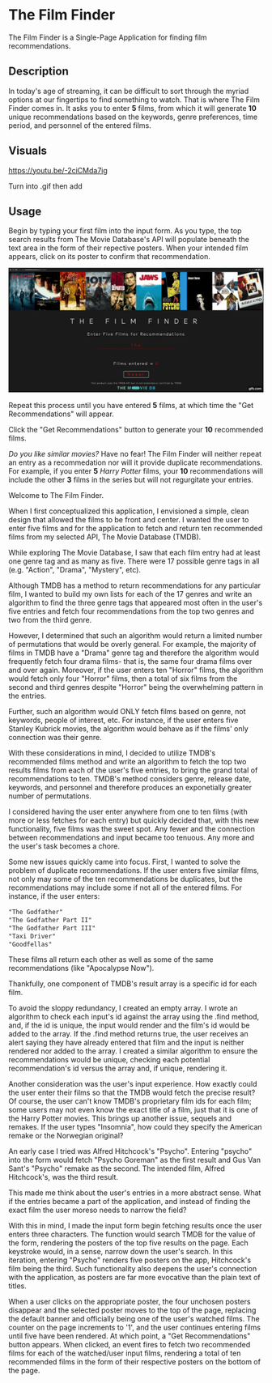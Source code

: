 # The Film Finder

The Film Finder is a Single-Page Application for finding film recommendations.

## Description

In today's age of streaming, it can be difficult to sort through the myriad options at our fingertips to find something to watch. That is where The Film Finder comes in. It asks you to enter **5** films, from which it will generate **10** unique recommendations based on the keywords, genre preferences, time period, and personnel of the entered films.


## Visuals

https://youtu.be/-2ciCMda7ig

Turn into .gif then add

## Usage

Begin by typing your first film into the input form. As you type, the top search results from The Movie Database's API will populate beneath the text area in the form of their repective posters. When your intended film appears, click on its poster to confirm that recommendation.

![Entering first film demo](demos/first-film.gif)

Repeat this process until you have entered **5** films, at which time the "Get Recommendations" will appear.

Click the "Get Recommendations" button to generate your **10** recommended films.

*Do you like similar movies?* Have no fear! The Film Finder will neither repeat an entry as a recommedation nor will it provide duplicate recommendations. For example, if you enter **5** *Harry Potter* films, your **10** recommendations will include the other **3** films in the series but will not regurgitate your entries. 

































Welcome to The Film Finder.

When I first conceptualized this application, I envisioned a simple, clean design that allowed the films
to be front and center. I wanted the user to enter five films and for the application to fetch and return
ten recommended films from my selected API, The Movie Database (TMDB).

While exploring The Movie Database, I saw that each film entry had at least one genre tag and as many 
as five. There were 17 possible genre tags in all (e.g. "Action", "Drama", "Mystery", etc).

Although TMDB has a method to return recommendations for any particular film, I wanted to build my own
lists for each of the 17 genres and write an algorithm to find the three genre tags that appeared most often 
in the user's five entries and fetch four recommendations from the top two genres and two from the third 
genre.

However, I determined that such an algorithm would return a limited number of permutations that
would be overly general. For example, the majority of films in TMDB have a "Drama" genre tag and therefore the
algorithm would frequently fetch four drama films- that is, the same four drama films over and over again.
Moreover, if the user enters ten "Horror" films, the algorithm would fetch only four "Horror" films, then
a total of six films from the second and third genres despite "Horror" being the overwhelming pattern
in the entries.

Further, such an algorithm would ONLY fetch films based on genre, not keywords, people of interest, etc.
For instance, if the user enters five Stanley Kubrick movies, the algorithm would behave as if the 
films' only connection was their genre.

With these considerations in mind, I decided to utilize TMDB's recommended films method and write an
algorithm to fetch the top two results films from each of the user's five entries, to bring the grand 
total of recommendations to ten. TMDB's method considers genre, release date, keywords, and personnel 
and therefore produces an exponetially greater number of permutations.

I considered having the user enter anywhere from one to ten films (with more or less fetches for each
entry) but quickly decided that, with this new functionality, five films was the sweet spot. Any fewer 
and the connection between recommendations and input became too tenuous. Any more and the user's task
becomes a chore.

Some new issues quickly came into focus. First,  I wanted to solve the problem of duplicate recommendations.
If the user enters five similar films, not only may some of the ten recommendations be duplicates, but the 
recommendations may include some if not all of the entered films. For instance, if the user enters:

	"The Godfather"
	"The Godfather Part II"
	"The Godfather Part III"
	"Taxi Driver"
	"Goodfellas"

These films all return each other as well as some of the same recommendations (like "Apocalypse Now").

Thankfully, one component of TMDB's result array is a specific id for each film.

To avoid the sloppy redundancy, I created an empty array. I wrote an algorithm to check each input's id
against the array using the .find method, and, if the id is unique, the input would render and the film's 
id would be added to the array. If the .find method returns true, the user receives an alert saying 
they have already entered that film and the input is neither rendered nor added to the array. I created
a similar algorithm to ensure the recommendations would be unique, checking each potential recommendation's
id versus the array and, if unique, rendering it. 

Another consideration was the user's input experience. How exactly could the user enter their films so 
that the TMDB would fetch the precise result? Of course, the user can't know TMDB's proprietary film ids
for each film; some users may not even know the exact title of a film, just that it is one of the Harry 
Potter movies. This brings up another issue, sequels and remakes. If the user types "Insomnia", how 
could they specify the American remake or the Norwegian original?

An early case I tried was Alfred Hitchcock's "Psycho". Entering "psycho" into the form would fetch "Psycho
Goreman" as the first result and Gus Van Sant's "Psycho" remake as the second. The intended film,
Alfred Hitchcock's, was the third result.

This made me think about the user's entries in a more abstract sense. What if the entries became a part 
of the application, and instead of finding the exact film the user moreso needs to narrow the 
field?

With this in mind, I made the input form begin fetching results once the user enters three characters. 
The function would search TMDB for the value of the form, rendering the posters of the top five results on 
the page. Each keystroke would, in a sense, narrow down the user's search. In this iteration, entering 
"Psycho" renders five posters on the app, Hitchcock's film being the third. Such functionality also 
deepens the user's connection with the application, as posters are far more evocative than 
the plain text of titles.

When a user clicks on the appropriate poster, the four unchosen posters disappear and the selected poster
moves to the top of the page, replacing the default banner and officially being one of the user's watched 
films. The counter on the page increments to '1', and the user continues entering films until five have
been rendered. At which point, a "Get Recommendations" button appears. When clicked, an event fires 
to fetch two recommended films for each of the watched/user input films, rendering a total of ten 
recommended films in the form of their respective posters on the bottom of the page.
